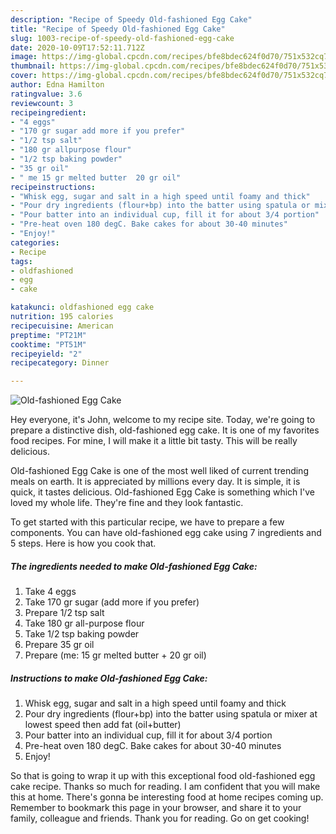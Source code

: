 ```yaml
---
description: "Recipe of Speedy Old-fashioned Egg Cake"
title: "Recipe of Speedy Old-fashioned Egg Cake"
slug: 1003-recipe-of-speedy-old-fashioned-egg-cake
date: 2020-10-09T17:52:11.712Z
image: https://img-global.cpcdn.com/recipes/bfe8bdec624f0d70/751x532cq70/old-fashioned-egg-cake-recipe-main-photo.jpg
thumbnail: https://img-global.cpcdn.com/recipes/bfe8bdec624f0d70/751x532cq70/old-fashioned-egg-cake-recipe-main-photo.jpg
cover: https://img-global.cpcdn.com/recipes/bfe8bdec624f0d70/751x532cq70/old-fashioned-egg-cake-recipe-main-photo.jpg
author: Edna Hamilton
ratingvalue: 3.6
reviewcount: 3
recipeingredient:
- "4 eggs"
- "170 gr sugar add more if you prefer"
- "1/2 tsp salt"
- "180 gr allpurpose flour"
- "1/2 tsp baking powder"
- "35 gr oil"
- " me 15 gr melted butter  20 gr oil"
recipeinstructions:
- "Whisk egg, sugar and salt in a high speed until foamy and thick"
- "Pour dry ingredients (flour+bp) into the batter using spatula or mixer at lowest speed then add fat (oil+butter)"
- "Pour batter into an individual cup, fill it for about 3/4 portion"
- "Pre-heat oven 180 degC. Bake cakes for about 30-40 minutes"
- "Enjoy!"
categories:
- Recipe
tags:
- oldfashioned
- egg
- cake

katakunci: oldfashioned egg cake 
nutrition: 195 calories
recipecuisine: American
preptime: "PT21M"
cooktime: "PT51M"
recipeyield: "2"
recipecategory: Dinner

---
```



![Old-fashioned Egg Cake](https://img-global.cpcdn.com/recipes/bfe8bdec624f0d70/751x532cq70/old-fashioned-egg-cake-recipe-main-photo.jpg)

Hey everyone, it's John, welcome to my recipe site. Today, we're going to prepare a distinctive dish, old-fashioned egg cake. It is one of my favorites food recipes. For mine, I will make it a little bit tasty. This will be really delicious.

Old-fashioned Egg Cake is one of the most well liked of current trending meals on earth. It is appreciated by millions every day. It is simple, it is quick, it tastes delicious. Old-fashioned Egg Cake is something which I've loved my whole life. They're fine and they look fantastic.




To get started with this particular recipe, we have to prepare a few components. You can have old-fashioned egg cake using 7 ingredients and 5 steps. Here is how you cook that.

<!--inarticleads1-->

##### The ingredients needed to make Old-fashioned Egg Cake:

1. Take 4 eggs
1. Take 170 gr sugar (add more if you prefer)
1. Prepare 1/2 tsp salt
1. Take 180 gr all-purpose flour
1. Take 1/2 tsp baking powder
1. Prepare 35 gr oil
1. Prepare  (me: 15 gr melted butter + 20 gr oil)




<!--inarticleads2-->

##### Instructions to make Old-fashioned Egg Cake:

1. Whisk egg, sugar and salt in a high speed until foamy and thick
1. Pour dry ingredients (flour+bp) into the batter using spatula or mixer at lowest speed then add fat (oil+butter)
1. Pour batter into an individual cup, fill it for about 3/4 portion
1. Pre-heat oven 180 degC. Bake cakes for about 30-40 minutes
1. Enjoy!




So that is going to wrap it up with this exceptional food old-fashioned egg cake recipe. Thanks so much for reading. I am confident that you will make this at home. There's gonna be interesting food at home recipes coming up. Remember to bookmark this page in your browser, and share it to your family, colleague and friends. Thank you for reading. Go on get cooking!
